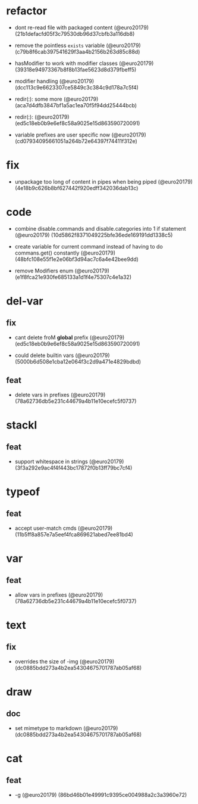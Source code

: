 # refactor

* dont re-read file with packaged content (@euro20179) (21b1defacfd05f3c79530db96d37cbfb3a116db8)

* remove the pointless `exists` variable (@euro20179) (c79b8f6cab397541629f3aa4b2156b263d85c88d)

* hasModifier to work with modifier classes (@euro20179) (39318e94973367b8f8b13fae5623d8d379fbeff5)

* modifier handling (@euro20179) (dcc113c9e6623307ce5849c3c384c9d178a7c5f4)

* redir(:): some more (@euro20179) (aca7d4dfb3847bf1a5ac1ea70f5f94dd25444bcb)

* redir(:): (@euro20179) (ed5c18eb0b9e6ef8c58a9025e15d863590720091)

* variable prefixes are user specific now (@euro20179) (cd07934095661051a264b72e64397f74411f312e)


# fix

* unpackage too long of content in pipes when being piped (@euro20179) (4e18b9c626b8bf627442f920edff342036dab13c)


# code

* combine disable.commands and disable.categories into 1 if statement (@euro20179) (10d5862f8371049225bfe36ede169191dd1338c5)

* create variable for current command instead of having to do commans.get() constantly (@euro20179) (48bfc108e55f1e2e06bf3d94ac7c6a4e42bee9dd)

* remove Modifiers enum (@euro20179) (e1f8fca21e930fe685133a1d1f4e75307c4e1a32)


# del-var

## fix

* cant delete froM __global__ prefix (@euro20179) (ed5c18eb0b9e6ef8c58a9025e15d863590720091)

* could delete builtin vars (@euro20179) (5000b6d508e1cba12e064f3c2d9a471e4829bdbd)

## feat

* delete vars in prefixes (@euro20179) (78a62736db5e231c44679a4b11e10ecefc5f0737)


# stackl

## feat

* support whitespace in strings (@euro20179) (3f3a292e9ac4f4f443bc17872f0b13ff79bc7cf4)


# typeof

## feat

* accept user-match cmds (@euro20179) (11b5ff8a857e7a5eef4fca869621abed7ee81bd4)


# var

## feat

* allow vars in prefixes (@euro20179) (78a62736db5e231c44679a4b11e10ecefc5f0737)


# text

## fix

* overrides the size of -img (@euro20179) (dc0885bdd273a4b2ea54304675701787ab05af68)


# draw

## doc

* set mimetype to markdown (@euro20179) (dc0885bdd273a4b2ea54304675701787ab05af68)


# cat

## feat

* -g (@euro20179) (86bd46b01e49991c9395ce004988a2c3a3960e72)


